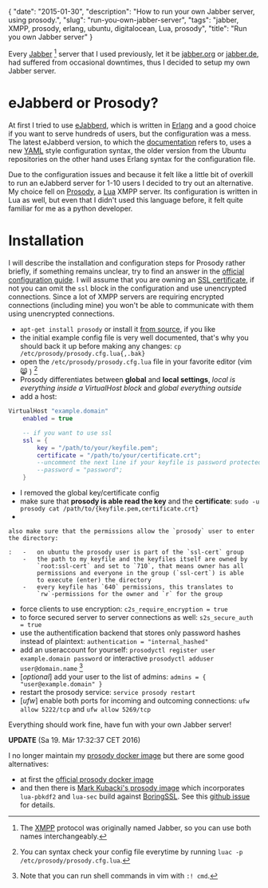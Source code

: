{
    "date": "2015-01-30",
    "description": "How to run your own Jabber server, using prosody.",
    "slug": "run-you-own-jabber-server",
    "tags": "jabber, XMPP, prosody, erlang, ubuntu, digitalocean, Lua, prosody",
    "title": "Run you own Jabber server"
}

Every [Jabber](http://en.wikipedia.org/wiki/Jabber) [^1] server that I
used previously, let it be [jabber.org](http://www.jabber.org/) or
[jabber.de](http://www.jabber.de/), had suffered from occasional
downtimes, thus I decided to setup my own Jabber server.

eJabberd or Prosody?
====================

At first I tried to use [eJabberd](https://www.ejabberd.im/), which is
written in
[Erlang](http://en.wikipedia.org/wiki/Erlang_%28programming_language%29)
and a good choice if you want to serve hundreds of users, but the
configuration was a mess. The latest eJabberd version, to which the
[documentation](http://www.process-one.net/docs/ejabberd/guide_en.html)
refers to, uses a new [YAML](http://en.wikipedia.org/wiki/YAML) style
configuration syntax, the older version from the Ubuntu repositories on
the other hand uses Erlang syntax for the configuration file.

Due to the configuration issues and because it felt like a little bit of
overkill to run an eJabberd server for 1-10 users I decided to try out
an alternative. My choice fell on [Prosody](http://prosody.im/), a
[Lua](http://en.wikipedia.org/wiki/Lua_%28programming_language%29) XMPP
server. Its configuration is written in Lua as well, but even that I
didn't used this language before, it felt quite familiar for me as a
python developer.

Installation
============

I will describe the installation and configuration steps for Prosody
rather briefly, if something remains unclear, try to find an answer in
the [official configuration guide](http://prosody.im/doc/configure). I
will assume that you are owning an [SSL
certificate](/posts/klingtnet-goes-ssl-and-spdy/), if not you can omit
the `ssl` block in the configuration and use unencrypted connections.
Since a lot of XMPP servers are requiring encrypted connections
(including mine) you won't be able to communicate with them using
unencrypted connections.

-   `apt-get install prosody` or install it [from
    source](http://prosody.im/doc/install#source), if you like
-   the initial example config file is very well documented, that's why
    you should back it up before making any changes:
    `cp /etc/prosody/prosody.cfg.lua{,.bak}`
-   open the `/etc/prosody/prosody.cfg.lua` file in your favorite editor
    (vim 😸 ) [^2]
-   Prosody differentiates between **global** and **local settings**,
    *local is everything inside a VirtualHost block* and *global
    everything outside*
-   add a host:

```lua
VirtualHost "example.domain"
    enabled = true

    -- if you want to use ssl
    ssl = {
        key = "/path/to/your/keyfile.pem";
        certificate = "/path/to/your/certificate.crt";
        --uncomment the next line if your keyfile is password protected
        --password = "password";
    }
```

-   I removed the global key/certificate config
-   make sure that **prosody is able read the key** and the
    **certificate**:
    `sudo -u prosody cat /path/to/{keyfile.pem,certificate.crt}`
-   

    also make sure that the permissions allow the `prosody` user to enter the directory:

    :   -   on ubuntu the prosody user is part of the `ssl-cert` group
        -   the path to my keyfile and the keyfiles itself are owned by
            `root:ssl-cert` and set to `710`, that means owner has all
            permissions and everyone in the group (`ssl-cert`) is able
            to execute (enter) the directory
        -   every keyfile has `640` permissions, this translates to
            `rw`-permissions for the owner and `r` for the group

-   force clients to use encryption: `c2s_require_encryption = true`
-   to force secured server to server connections as well:
    `s2s_secure_auth = true`
-   use the authentification backend that stores only password hashes
    instead of plaintext: `authentication = "internal_hashed"`
-   add an useraccount for yourself:
    `prosodyctl register user example.domain password` or interactive
    `prosodyctl adduser user@domain.name` [^3]
-   \[*optional*\] add your user to the list of admins:
    `admins = { "user@example.domain" }`
-   restart the prosody service: `service prosody restart`
-   \[*ufw*\] enable both ports for incoming and outcoming connections:
    `ufw allow 5222/tcp` and `ufw allow 5269/tcp`

Everything should work fine, have fun with your own Jabber server!

**UPDATE** (Sa 19. Mär 17:32:37 CET 2016)

I no longer maintain my [prosody docker
image](https://github.com/klingtnet/docker-prosody) but there are some
good alternatives:

-   at first the [official prosody docker
    image](https://github.com/prosody/prosody-docker)
-   and then there is [Mark Kubacki's prosody
    image](https://hub.docker.com/r/wmark/prosody/) which incorporates
    `lua-pbkdf2` and `lua-sec` build against
    [BoringSSL](https://boringssl.googlesource.com/boringssl/). See this
    [github issue](https://github.com/klingtnet/klingt.net/issues/2)
    for details.

[^1]: The [XMPP](http://en.wikipedia.org/wiki/XMPP) protocol was
    originally named Jabber, so you can use both names interchangeably.

[^2]: You can syntax check your config file everytime by running
    `luac -p /etc/prosody/prosody.cfg.lua`.

[^3]: Note that you can run shell commands in vim with `:! cmd`.

